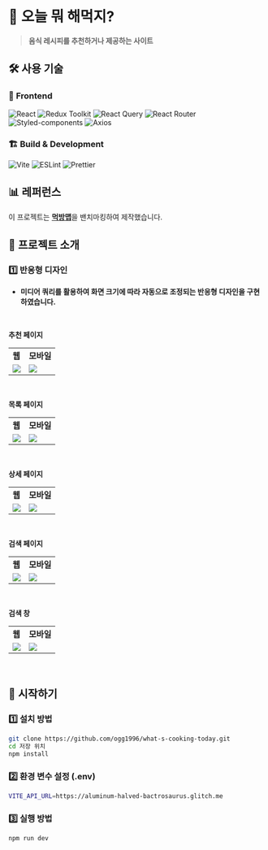 # 🍳 오늘 뭐 해먹지?
> **음식 레시피를 추천하거나 제공하는 사이트**

## 🛠 사용 기술
### 📌 **Frontend**
![React](https://img.shields.io/badge/React-18-blue?logo=react)
![Redux Toolkit](https://img.shields.io/badge/Redux%20Toolkit-%232764D3?logo=redux&logoColor=white)
![React Query](https://img.shields.io/badge/React%20Query-%23FF4154?logo=reactquery&logoColor=white)
![React Router](https://img.shields.io/badge/React%20Router-%23CA4245?logo=reactrouter&logoColor=white)
![Styled-components](https://img.shields.io/badge/Styled--Components-%23DB7093?logo=styled-components&logoColor=white)
![Axios](https://img.shields.io/badge/Axios-%23007EC6?logo=axios&logoColor=white)

### 🏗 **Build & Development**
![Vite](https://img.shields.io/badge/Vite-%23646CFF?logo=vite&logoColor=white)
![ESLint](https://img.shields.io/badge/ESLint-%234B32C3?logo=eslint&logoColor=white)
![Prettier](https://img.shields.io/badge/Prettier-%23F7B93E?logo=prettier&logoColor=white)

## 📊 레퍼런스
이 프로젝트는 [**먹방맵**](https://www.mukbangmap.com/menuFinder)을 밴치마킹하여 제작했습니다.

## 📌 프로젝트 소개
### 1️⃣ 반응형 디자인
  - **미디어 쿼리를 활용하여 화면 크기에 따라 자동으로 조정되는 반응형 디자인을 구현하였습니다.**

<br>

**추천 페이지**
<table>
    <tr>
      <td><strong>웹</strong></td>
      <td><strong>모바일</strong></td>
    </tr>
    <tr>
      <td><img src="https://github.com/ogg1996/readmeResource/blob/main/whats-cooking-today/%EC%9B%B9_%EC%B6%94%EC%B2%9C.PNG"></td>
      <td><img src="https://github.com/ogg1996/readmeResource/blob/main/whats-cooking-today/%EB%AA%A8%EB%B0%94%EC%9D%BC_%EC%B6%94%EC%B2%9C.PNG"></td>
    </tr>
</table>

<br>

**목록 페이지**
<table>
  <tr>
    <td><strong>웹</strong></td>
    <td><strong>모바일</strong></td>
  </tr>
  <tr>
    <td><img src="https://github.com/ogg1996/readmeResource/blob/main/whats-cooking-today/%EC%9B%B9_%EB%AA%A9%EB%A1%9D.PNG"></td>
    <td><img src="https://github.com/ogg1996/readmeResource/blob/main/whats-cooking-today/%EB%AA%A8%EB%B0%94%EC%9D%BC_%EB%AA%A9%EB%A1%9D.PNG"></td>
  </tr>
</table>

<br>

**상세 페이지**
<table>
  <tr>
    <td><strong>웹</strong></td>
    <td><strong>모바일</strong></td>
  </tr>
  <tr>
    <td><img src="https://github.com/ogg1996/readmeResource/blob/main/whats-cooking-today/%EC%9B%B9_%EC%83%81%EC%84%B8.PNG"></td>
    <td><img src="https://github.com/ogg1996/readmeResource/blob/main/whats-cooking-today/%EB%AA%A8%EB%B0%94%EC%9D%BC_%EC%83%81%EC%84%B8.PNG"></td>
  </tr>
</table>

<br>

**검색 페이지**
<br>

<table>
  <tr>
    <td><strong>웹</strong></td>
    <td><strong>모바일</strong></td>
  </tr>
  <tr>
    <td><img src="https://github.com/ogg1996/readmeResource/blob/main/whats-cooking-today/%EC%9B%B9_%EA%B2%80%EC%83%89.PNG"></td>
    <td><img src="https://github.com/ogg1996/readmeResource/blob/main/whats-cooking-today/%EB%AA%A8%EB%B0%94%EC%9D%BC_%EA%B2%80%EC%83%89.PNG"></td>
  </tr>
</table>

<br>

**검색 창**
<table>
  <tr>
    <td><strong>웹</strong></td>
    <td><strong>모바일</strong></td>
  </tr>
  <tr>
    <td valign="top"><img src="https://github.com/ogg1996/readmeResource/blob/main/whats-cooking-today/%EC%9B%B9_%EA%B2%80%EC%83%89%EC%B0%BD.PNG"></td>
    <td valign="top"><img src="https://github.com/ogg1996/readmeResource/blob/main/whats-cooking-today/%EB%AA%A8%EB%B0%94%EC%9D%BC_%EA%B2%80%EC%83%89%EC%B0%BD.PNG"></td>
  </tr>
</table>

<br>

## 🚀 시작하기

### 1️⃣ 설치 방법
``` bash
git clone https://github.com/ogg1996/what-s-cooking-today.git
cd 저장 위치
npm install
```

### 2️⃣ 환경 변수 설정 (.env)
``` bash
VITE_API_URL=https://aluminum-halved-bactrosaurus.glitch.me
```

### 3️⃣ 실행 방법
``` bash
npm run dev
```

